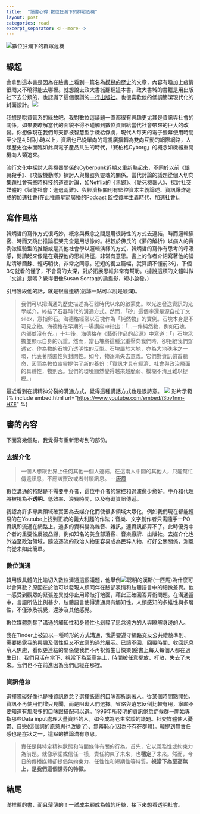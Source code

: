 ```yaml
---
title:  "讀書心得:數位狂潮下的群眾危機"
layout: post
categories: read
excerpt_separator: <!--more-->
---
```

<!-- 《》「」 -->
![數位狂潮下的群眾危機](/assets/images/Im-Schwarm-Ansichtendes-Digitalen.jpg)

## 緣起
會拿到這本書是因為在臉書上看到一篇名為[模糊的歷史](https://artemperor.tw/focus/4107)的文章<!--more-->，內容有趣加上疫情很悶又不曉得能去哪裡。就想說去政大書城翻翻這本書，政大書城的書籍是用出版社下去分類的，也認識了這個很讚的[一行出版社](https://yihsingpublishing.wordpress.com/)。也很喜歡他的低調簡潔現代化的封面設計。![](/assets/images/Die-Geschichte-der-Unscharfe.jpg)

我想是唸資管系的緣故吧，我對數位這議題一直都很有興趣更尤其是資訊與社會的關係。如果要瞭解當代的面貌不得不碰觸到數位資訊給當代社會帶來的巨大的改變。你想像現在我們每天都被智慧型手機給俘虜，現代人每天的電子螢幕使用時間至少是4,5個小時以上，資訊也已從單向的電視廣播轉為雙向互動的網際網路，人類歷史從未面臨如此與電子產品共生的時代，「賽柏格Cyborg」的概念如機器重開機向人類追來。

流行文化中探討人與機器關係的Cyberpunk近期又重新熱起來，不同於以前《銀翼殺手》、《攻殻機動隊》探討人與機器與靈魂的關係。當代討論的議題從個人切向集題社會有些時科技的道德討論，如Netflix的《黑鏡》、《愛死機器人》、探討社交媒體的《智能社會：進退兩難》、與經濟相關則有監控資本主義論述、資訊爆炸造成的加速社會(在此推薦星箭廣播的Podcast [監控資本主義時代](https://podcast.starrocket.io/80)、[加速社會](https://podcast.starrocket.io/72))。


## 寫作風格
韓炳哲的寫作方式很巧妙，概念與概念之間是用很詩性的方式去連結，時而邏輯縝密、時而又跳出推論框架完全是用想像的。相較於佛氏的《夢的解析》以病人的實例做經驗型的推斷或是其他社會學以邏輯演繹的方式，韓炳哲的寫作有思考的呼吸感，閱讀起來像是在窺探他的思維路徑，非常有意思。書上的作者介紹寫著他的論點清晰簡鍊、輕巧明快，非常之同意。短短的獨立篇幅，就算讀不懂前3句，下個3句就看的懂了，不會寫的太深，對於拓展思維非常有幫助。(據說這類的文體叫做「文論」是嗎？覺得很像Susan Sontag的論攝影，短小啟發。)

引用幾段他的話，就是很會連結(戲謔一點可以說是唬爛)。

>我們可以把溝通的歷史描述為石器時代以來的啟蒙史。以光速發送資訊的光學媒介，終結了石器時代的溝通方式。然而，「矽」這個字還是源自拉丁文silex，意指卵石。海德格經常以石塊作為「純然物」的實例。石塊本身是不可見之物。海德格在早期的一場講座中指出：「...一件純然物，例如石塊，內部並沒有光。」十年後，海德格在《藝術作品的起源》中寫道：「」石塊承擔並顯示自身的沉重。然而，當石塊將這種沉重壓向我們時，卻拒絕我們穿透它。作為物的石塊乃透明性的反型。石塊屬於大地，亦為大地秩序之一環，代表著隱匿性與封閉性。如今，物逐漸失去意義。它們對資訊俯首聽命，因而為數位幽靈提供了新的養份：「資訊才具有經濟、社會與政治層面的具體性，物則否。我們的環境顯然變得越來越脆弱、模糊不清且難以捉摸。」

最近看到在講精神分裂的溝通方式，覺得這種講話方式也是很詩意。
![](/assets/images/schizophrenia.jpg)
影片示範
{% include embed.html url="https://www.youtube.com/embed/i3bv1nm-HZE" %}
## 書的內容
下面寫幾個點，我覺得有重新思考到的部份。
### 去媒介化
>一個人想跟世界上任何其他一個人連結，在這兩人中間的其他人，只能幫忙傳遞訊息，不應該竄改或者封鎖訊息。
>--[唐鳳](https://www.verse.com.tw/article/podcast-my-way-audrey-tang)

數位溝通的特點是不需要中介者，這位中介者的掌控和過濾愈少愈好。中介和代理將被視為不**透明**、低效率、浪費時間，以及有礙資訊傳遞。

我認為許多專業領域確實因為去媒介化而使很多領域大眾化，例如我們現在都能輕易的在Youtube上找到正統的義大利麵的作法；音樂、文字創作者只需隨手一PO資訊即流通在網路上。過多的資料變為雜音、雜訊，連資訊都算不了。此時優秀中介者的重要性反被凸顯，例如知名的美食部落客、音樂廠牌、出版社。去媒介化也外溢至政治領域，隨波逐流的政治人物更容易成為民粹人物，打好公關關係，測風向從未如此簡單。

### 數位溝通
韓用很具體的比喻切入數位溝通這個議題，他舉例![聰明的漢斯](https://www.wikiwand.com/zh-tw/%E8%81%B0%E6%98%8E%E6%BC%A2%E6%96%AF)(一匹馬)為什麼可以會算數？原因在於他可以發現人類同伴在臉部表情和肢體語言中的細微差異。他一感受到觀眾的緊張差異就停止用蹄敲打地面，藉此正確回答算術問題。在溝通當中，言語所佔比例甚少，肢體語言使得溝通具有觸知性。人類感知的多維性與多層性，不僅涉及視覺，還涉及其他感覺。

數位媒體剝奪了溝通的觸知性和身體性也剝奪了思念遠方的人與瞭解身邊的人。

我在Tinder上被迫以一種畸形的方式溝通，我需要遵守網路交友公共禮貌準則、需要揭露我的興趣及個性但又不宜寫的過於展示。已讀不回、回覆時間、收回訊息令人焦慮，看似更連結的關係使我們不再祝賀生日快樂(臉書上每天每個人都在過生日)，我們只活在當下、視當下為至高無上，時間被任意擺放、打散，失去了未來。我們也不在前進因為我們已經在那裡。

### 資訊倦怠
選擇障礙好像也是種資訊倦怠？選擇飯團的口味都折磨著人。從某個時間點開始，資訊不再使用們增只見聞，而是阻礙人們選擇。省略與遺忘反倒比較有用，寧願不要知道有那麼多的口味跟搭配可以選。1996年所發明的資訊倦怠症候群一開始專指那些Data input處理大量資料的人，如今成為老生常談的議題。社交媒體使人憂鬱、自戀(這個詞的原意思也改變了)、無羞恥心(因為不存在群體)。韓提到無責任感也是症狀之一，這點的推論滿有意思。
>責任是與特定精神狀態和時間條件有關的行為。首先，它以義務性或約束力為前題。就像承諾或信任一樣，責任約束了未來，也**穩定**了未來。然而，今日的傳播媒體卻提倡無約束力、任性性和短期性等特質。**視當下為至高無上，是我們這個世界的特徵。**

## 結尾
滿推薦的書，而且薄薄的！一試成主顧成為韓的粉絲，接下來想看透明社會。